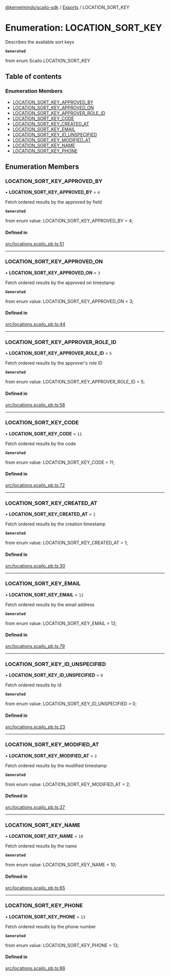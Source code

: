 [@kernelminds/scailo-sdk](../README.md) / [Exports](../modules.md) / LOCATION\_SORT\_KEY

# Enumeration: LOCATION\_SORT\_KEY

Describes the available sort keys

**`Generated`**

from enum Scailo.LOCATION_SORT_KEY

## Table of contents

### Enumeration Members

- [LOCATION\_SORT\_KEY\_APPROVED\_BY](LOCATION_SORT_KEY.md#location_sort_key_approved_by)
- [LOCATION\_SORT\_KEY\_APPROVED\_ON](LOCATION_SORT_KEY.md#location_sort_key_approved_on)
- [LOCATION\_SORT\_KEY\_APPROVER\_ROLE\_ID](LOCATION_SORT_KEY.md#location_sort_key_approver_role_id)
- [LOCATION\_SORT\_KEY\_CODE](LOCATION_SORT_KEY.md#location_sort_key_code)
- [LOCATION\_SORT\_KEY\_CREATED\_AT](LOCATION_SORT_KEY.md#location_sort_key_created_at)
- [LOCATION\_SORT\_KEY\_EMAIL](LOCATION_SORT_KEY.md#location_sort_key_email)
- [LOCATION\_SORT\_KEY\_ID\_UNSPECIFIED](LOCATION_SORT_KEY.md#location_sort_key_id_unspecified)
- [LOCATION\_SORT\_KEY\_MODIFIED\_AT](LOCATION_SORT_KEY.md#location_sort_key_modified_at)
- [LOCATION\_SORT\_KEY\_NAME](LOCATION_SORT_KEY.md#location_sort_key_name)
- [LOCATION\_SORT\_KEY\_PHONE](LOCATION_SORT_KEY.md#location_sort_key_phone)

## Enumeration Members

### LOCATION\_SORT\_KEY\_APPROVED\_BY

• **LOCATION\_SORT\_KEY\_APPROVED\_BY** = ``4``

Fetch ordered results by the approved by field

**`Generated`**

from enum value: LOCATION_SORT_KEY_APPROVED_BY = 4;

#### Defined in

[src/locations.scailo_pb.ts:51](https://github.com/scailo/ts-sdk/blob/c10a36b57201dfa5903d4b53efa1e62aa6208936/src/locations.scailo_pb.ts#L51)

___

### LOCATION\_SORT\_KEY\_APPROVED\_ON

• **LOCATION\_SORT\_KEY\_APPROVED\_ON** = ``3``

Fetch ordered results by the approved on timestamp

**`Generated`**

from enum value: LOCATION_SORT_KEY_APPROVED_ON = 3;

#### Defined in

[src/locations.scailo_pb.ts:44](https://github.com/scailo/ts-sdk/blob/c10a36b57201dfa5903d4b53efa1e62aa6208936/src/locations.scailo_pb.ts#L44)

___

### LOCATION\_SORT\_KEY\_APPROVER\_ROLE\_ID

• **LOCATION\_SORT\_KEY\_APPROVER\_ROLE\_ID** = ``5``

Fetch ordered results by the approver's role ID

**`Generated`**

from enum value: LOCATION_SORT_KEY_APPROVER_ROLE_ID = 5;

#### Defined in

[src/locations.scailo_pb.ts:58](https://github.com/scailo/ts-sdk/blob/c10a36b57201dfa5903d4b53efa1e62aa6208936/src/locations.scailo_pb.ts#L58)

___

### LOCATION\_SORT\_KEY\_CODE

• **LOCATION\_SORT\_KEY\_CODE** = ``11``

Fetch ordered results by the code

**`Generated`**

from enum value: LOCATION_SORT_KEY_CODE = 11;

#### Defined in

[src/locations.scailo_pb.ts:72](https://github.com/scailo/ts-sdk/blob/c10a36b57201dfa5903d4b53efa1e62aa6208936/src/locations.scailo_pb.ts#L72)

___

### LOCATION\_SORT\_KEY\_CREATED\_AT

• **LOCATION\_SORT\_KEY\_CREATED\_AT** = ``1``

Fetch ordered results by the creation timestamp

**`Generated`**

from enum value: LOCATION_SORT_KEY_CREATED_AT = 1;

#### Defined in

[src/locations.scailo_pb.ts:30](https://github.com/scailo/ts-sdk/blob/c10a36b57201dfa5903d4b53efa1e62aa6208936/src/locations.scailo_pb.ts#L30)

___

### LOCATION\_SORT\_KEY\_EMAIL

• **LOCATION\_SORT\_KEY\_EMAIL** = ``12``

Fetch ordered results by the email address

**`Generated`**

from enum value: LOCATION_SORT_KEY_EMAIL = 12;

#### Defined in

[src/locations.scailo_pb.ts:79](https://github.com/scailo/ts-sdk/blob/c10a36b57201dfa5903d4b53efa1e62aa6208936/src/locations.scailo_pb.ts#L79)

___

### LOCATION\_SORT\_KEY\_ID\_UNSPECIFIED

• **LOCATION\_SORT\_KEY\_ID\_UNSPECIFIED** = ``0``

Fetch ordered results by id

**`Generated`**

from enum value: LOCATION_SORT_KEY_ID_UNSPECIFIED = 0;

#### Defined in

[src/locations.scailo_pb.ts:23](https://github.com/scailo/ts-sdk/blob/c10a36b57201dfa5903d4b53efa1e62aa6208936/src/locations.scailo_pb.ts#L23)

___

### LOCATION\_SORT\_KEY\_MODIFIED\_AT

• **LOCATION\_SORT\_KEY\_MODIFIED\_AT** = ``2``

Fetch ordered results by the modified timestamp

**`Generated`**

from enum value: LOCATION_SORT_KEY_MODIFIED_AT = 2;

#### Defined in

[src/locations.scailo_pb.ts:37](https://github.com/scailo/ts-sdk/blob/c10a36b57201dfa5903d4b53efa1e62aa6208936/src/locations.scailo_pb.ts#L37)

___

### LOCATION\_SORT\_KEY\_NAME

• **LOCATION\_SORT\_KEY\_NAME** = ``10``

Fetch ordered results by the name

**`Generated`**

from enum value: LOCATION_SORT_KEY_NAME = 10;

#### Defined in

[src/locations.scailo_pb.ts:65](https://github.com/scailo/ts-sdk/blob/c10a36b57201dfa5903d4b53efa1e62aa6208936/src/locations.scailo_pb.ts#L65)

___

### LOCATION\_SORT\_KEY\_PHONE

• **LOCATION\_SORT\_KEY\_PHONE** = ``13``

Fetch ordered results by the phone number

**`Generated`**

from enum value: LOCATION_SORT_KEY_PHONE = 13;

#### Defined in

[src/locations.scailo_pb.ts:86](https://github.com/scailo/ts-sdk/blob/c10a36b57201dfa5903d4b53efa1e62aa6208936/src/locations.scailo_pb.ts#L86)
